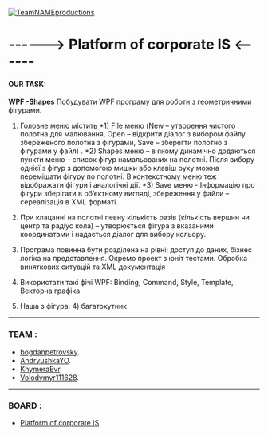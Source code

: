 <a href="https://github.com/bogdanpetrovsky/Team_NAME"><img src="https://lh3.googleusercontent.com/-3YvBHK3HTQQ/W6OxLwoCQoI/AAAAAAAAAzo/xzFPv2fmLpgTKPskZMFfstXcstHK5n5qACL0BGAs/w530-d-h265-n-rw/TEAM.png" title="teamNAMEproductions" alt="TeamNAMEproductions"></a>

# ------> Platform of corporate IS <------


#### OUR TASK:
<!--
> Створити ієрархію класів Person-Student-Teacher. В кожного Teacher повинен бути список Students, якими він керує, а в кожного Student - Teacher, який ним керує. В кожному класі повинні бути віртуальні функції Input() та Print() і  перевизначена функція ToString(). Для класів Person-Student-Teacher реалізувати Equals() та GetHashCode().
> В текстовому файлі задано дані про студентів та викладачів. Ввести дані в колекцію Person. Проілюструвати роботу Clone на даній колекції – створити колекцію клонованих об’єктів. Вивести результат у файл
> Порахувати скільки в колекції є студентів і скільки викладачів. Продемонструвати роботу Equals() – утворивши з даної унікальну колекцію Person без повторів.
> Перехоплення винятків
> Використання Linq
> Весь код повинен бути покритий юніт тестами
-->
**WPF -Shapes**
Побудувати WPF програму для роботи з геометричними фігурами.

1.	Головне меню містить
*1) File меню (New – утворення чистого полотна для малювання, Open – відкрити діалог з вибором файлу збереженого полотна з фігурами, Save – зберегти полотно з фігурами у файл) .
*2) Shapes меню – в якому динамічно додаються пункти меню – список фігур намальованих на полотні. Після вибору однієї з фігур з допомогою мишки або клавіш руху можна переміщати фігуру по полотні. В контекстному меню теж відображати фігури і аналогічні дії.
*3) Save меню - Інформацію про фігури зберігати в об’єктному вигляді, збереження у файли – сереалізація в XML форматі.

2. При клацанні на полотні певну кількість разів (кількість вершин  чи центр та радіус кола)  – утворюється фігура з вказаними координатами і надається діалог для вибору кольору.

3. Програма повинна бути розділена на рівні: доступ до даних, бізнес логіка на представлення. Окремо проект з юніт тестами. Обробка виняткових ситуацій та XML документація

4. Використати такі фічі WPF: Binding, Command, Style, Template, Векторна графіка

5. Наша з фігура: 4) багатокутник


---

### TEAM :

- <a href="https://github.com/bogdanpetrovsky" target="_blank">bogdanpetrovsky</a>.
- <a href="https://github.com/AndryushkaYO" target="_blank">AndryushkaYO</a>.
- <a href="https://github.com/KhymeraEvr" target="_blank">KhymeraEvr</a>.
- <a href="https://github.com/Volodymyr111628" target="_blank">Volodymyr111628</a>.

---

### BOARD :
- <a href="https://github.com/bogdanpetrovsky/Team_NAME/projects/1" target="_blank">Platform of corporate IS</a>.
